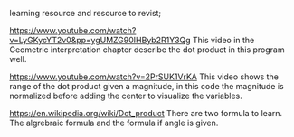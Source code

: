 learning resource and resource to revist;


https://www.youtube.com/watch?v=LyGKycYT2v0&pp=ygUMZG90IHByb2R1Y3Qg
This video in the Geometric interpretation chapter describe the dot product in this program well.

https://www.youtube.com/watch?v=2PrSUK1VrKA
This video shows the range of the dot product given a magnitude, in this code the magnitude is normalized before adding the center to visualize the variables.

https://en.wikipedia.org/wiki/Dot_product
There are two formula to learn. The algrebraic formula and the formula if angle is given.
